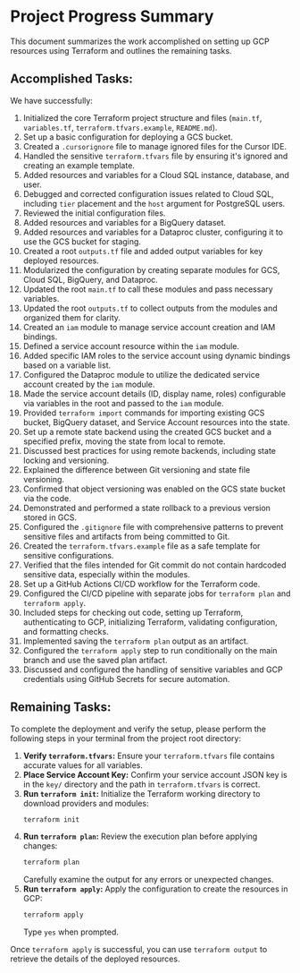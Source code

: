 # Project Progress Summary

This document summarizes the work accomplished on setting up GCP resources using Terraform and outlines the remaining tasks.

## Accomplished Tasks:

We have successfully:

1.  Initialized the core Terraform project structure and files (`main.tf`, `variables.tf`, `terraform.tfvars.example`, `README.md`).
2.  Set up a basic configuration for deploying a GCS bucket.
3.  Created a `.cursorignore` file to manage ignored files for the Cursor IDE.
4.  Handled the sensitive `terraform.tfvars` file by ensuring it's ignored and creating an example template.
5.  Added resources and variables for a Cloud SQL instance, database, and user.
6.  Debugged and corrected configuration issues related to Cloud SQL, including `tier` placement and the `host` argument for PostgreSQL users.
7.  Reviewed the initial configuration files.
8.  Added resources and variables for a BigQuery dataset.
9.  Added resources and variables for a Dataproc cluster, configuring it to use the GCS bucket for staging.
10. Created a root `outputs.tf` file and added output variables for key deployed resources.
11. Modularized the configuration by creating separate modules for GCS, Cloud SQL, BigQuery, and Dataproc.
12. Updated the root `main.tf` to call these modules and pass necessary variables.
13. Updated the root `outputs.tf` to collect outputs from the modules and organized them for clarity.
14. Created an `iam` module to manage service account creation and IAM bindings.
15. Defined a service account resource within the `iam` module.
16. Added specific IAM roles to the service account using dynamic bindings based on a variable list.
17. Configured the Dataproc module to utilize the dedicated service account created by the `iam` module.
18. Made the service account details (ID, display name, roles) configurable via variables in the root and passed to the `iam` module.
19. Provided `terraform import` commands for importing existing GCS bucket, BigQuery dataset, and Service Account resources into the state.
20. Set up a remote state backend using the created GCS bucket and a specified prefix, moving the state from local to remote.
21. Discussed best practices for using remote backends, including state locking and versioning.
22. Explained the difference between Git versioning and state file versioning.
23. Confirmed that object versioning was enabled on the GCS state bucket via the code.
24. Demonstrated and performed a state rollback to a previous version stored in GCS.
25. Configured the `.gitignore` file with comprehensive patterns to prevent sensitive files and artifacts from being committed to Git.
26. Created the `terraform.tfvars.example` file as a safe template for sensitive configurations.
27. Verified that the files intended for Git commit do not contain hardcoded sensitive data, especially within the modules.
28. Set up a GitHub Actions CI/CD workflow for the Terraform code.
29. Configured the CI/CD pipeline with separate jobs for `terraform plan` and `terraform apply`.
30. Included steps for checking out code, setting up Terraform, authenticating to GCP, initializing Terraform, validating configuration, and formatting checks.
31. Implemented saving the `terraform plan` output as an artifact.
32. Configured the `terraform apply` step to run conditionally on the main branch and use the saved plan artifact.
33. Discussed and configured the handling of sensitive variables and GCP credentials using GitHub Secrets for secure automation.

## Remaining Tasks:

To complete the deployment and verify the setup, please perform the following steps in your terminal from the project root directory:

1.  **Verify `terraform.tfvars`:** Ensure your `terraform.tfvars` file contains accurate values for all variables.
2.  **Place Service Account Key:** Confirm your service account JSON key is in the `key/` directory and the path in `terraform.tfvars` is correct.
3.  **Run `terraform init`:** Initialize the Terraform working directory to download providers and modules:
    ```bash
    terraform init
    ```
4.  **Run `terraform plan`:** Review the execution plan before applying changes:
    ```bash
    terraform plan
    ```
    Carefully examine the output for any errors or unexpected changes.
5.  **Run `terraform apply`:** Apply the configuration to create the resources in GCP:
    ```bash
    terraform apply
    ```
    Type `yes` when prompted.

Once `terraform apply` is successful, you can use `terraform output` to retrieve the details of the deployed resources. 